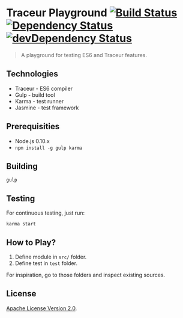 # Traceur Playground [![Build Status](https://travis-ci.org/lfryc/traceur-playground.png?branch=master)](https://travis-ci.org/lfryc/traceur-playground) [![Dependency Status](https://david-dm.org/lfryc/traceur-playground.png)](https://david-dm.org/lfryc/traceur-playground) [![devDependency Status](https://david-dm.org/lfryc/traceur-playground/dev-status.png)](https://david-dm.org/lfryc/traceur-playground#info=devDependencies) #

> A playground for testing ES6 and Traceur features.

## Technologies

* Traceur - ES6 compiler
* Gulp - build tool
* Karma - test runner
* Jasmine - test framework


## Prerequisities

* Node.js 0.10.x
* `npm install -g gulp karma`

## Building

    gulp


## Testing

For continuous testing, just run:

    karma start

## How to Play?

1. Define module in `src/` folder.
2. Define test in `test` folder.

For inspiration, go to those folders and inspect existing sources.


## License ##

[Apache License Version 2.0](http://www.apache.org/licenses/LICENSE-2.0.html).
